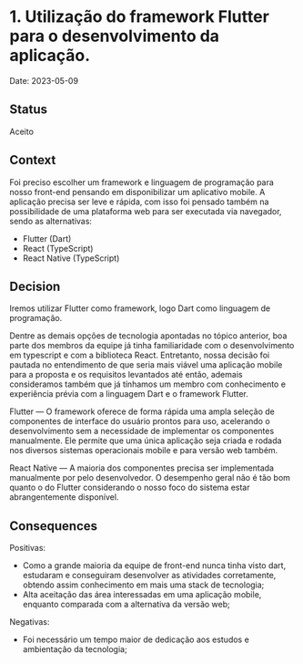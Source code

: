 # 1. Utilização do framework Flutter para o desenvolvimento da aplicação.

Date: 2023-05-09

## Status

Aceito

## Context

Foi preciso escolher um framework e linguagem de programação para nosso front-end pensando em disponibilizar um aplicativo mobile. A aplicação precisa ser leve e rápida, com isso foi pensado também na possibilidade de uma plataforma web para ser executada via navegador, sendo as alternativas:

- Flutter (Dart)
- React (TypeScript)
- React Native (TypeScript)

## Decision

Iremos utilizar Flutter como framework, logo Dart como linguagem de programação.

Dentre as demais opções de tecnologia apontadas no tópico anterior, boa parte dos membros da equipe já tinha familiaridade com o desenvolvimento em typescript e com a biblioteca React. Entretanto, nossa decisão foi pautada no entendimento de que seria mais viável uma aplicação mobile para a proposta e os requisitos levantados até então, ademais consideramos também que já tínhamos um membro com conhecimento e experiência prévia com a linguagem Dart e o framework Flutter.

Flutter — O framework oferece de forma rápida uma ampla seleção de componentes de interface do usuário prontos para uso, acelerando o desenvolvimento sem a necessidade de implementar os componentes manualmente. Ele permite que uma única aplicação seja criada e rodada nos diversos sistemas operacionais mobile e para versão web também.

React Native — A maioria dos componentes precisa ser implementada manualmente por pelo desenvolvedor. O desempenho geral não é tão bom quanto o do Flutter considerando o nosso foco do sistema estar abrangentemente disponível.

## Consequences

Positivas: 
- Como a grande maioria da equipe de front-end nunca tinha visto dart, estudaram e conseguiram desenvolver as atividades corretamente, obtendo assim conhecimento em mais uma stack de tecnologia;
- Alta aceitação das área interessadas em uma aplicação mobile, enquanto comparada com a alternativa da versão web;

Negativas: 
- Foi necessário um tempo maior de dedicação aos estudos e ambientação da tecnologia;


